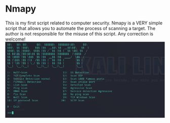 # Nmapy
This is my first script related to computer security.
Nmapy is a VERY simple script that allows you to automate the process of scanning a target.
The author is not responsible for the misuse of this script.
Any correction is welcome!
<img src=menu_nmapy.PNG alt=menu photo>
